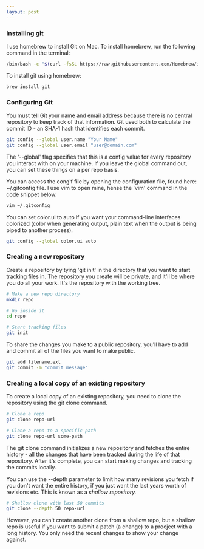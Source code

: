 ```yaml
---
layout: post
---
```

### Installing git

I use homebrew to install Git on Mac. To install homebrew, run the following command in the terminal:

```bash
/bin/bash -c "$(curl -fsSL https://raw.githubusercontent.com/Homebrew/install/master/install.sh)"
```

To install git using homebrew:

```bash
brew install git
```

### Configuring Git

You must tell Git your name and email address because there is no central repository to keep track of that information. Git used both to calculate the commit ID - an SHA-1 hash that identifies each commit.

```bash
git config --global user.name "Your Name"
git config --global user.email "user@domain.com"
```

The '--global' flag specifies that this is a config value for every repository you interact with on your machine. If you leave the global command out, you can set these things on a per repo basis.

You can access the congif file by opening the configuration file, found here: ~/.gitconfig file. I use vim to open mine, hense the 'vim' command in the code snippet below.

```bash
vim ~/.gitconfig
```

You can set color.ui to auto if you want your command-line interfaces colorized (color when generating output, plain text when the output is being piped to another process).

```bash
git config --global color.ui auto
```

### Creating a new repository

Create a repository by tying 'git init' in the directory that you want to start tracking files in. The repository you create will be private, and it'll be where you do all your work. It's the repository with the working tree.

```bash
# Make a new repo directory
mkdir repo

# Go inside it
cd repo

# Start tracking files
git init
```

To share the changes you make to a public repository, you'll have to add and commit all of the files you want to make public.

```bash
git add filename.ext
git commit -m "commit message"
```

### Creating a local copy of an existing repository

To create a local copy of an existing repository, you need to clone the repository using the git clone command.

```bash
# Clone a repo
git clone repo-url

# Clone a repo to a specific path
git clone repo-url some-path
```

The git clone command initializes a new repository and fetches the entire history - all the changes that have been tracked during the life of that repository. After it's complete, you can start making changes and tracking the commits locally.

You can use the --depth parameter to limit how many revisions you fetch if you don't want the entire history, if you just want the last years worth of revisions etc. This is known as a *shallow repository.*

```bash
# Shallow clone with last 50 commits
git clone --depth 50 repo-url
```

However, you can't create another clone from a shallow repo, but a shallow repo is useful if you want to submit a patch (a change) to a procject with a long history. You only need the recent changes to show your change against.
